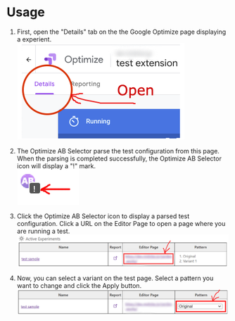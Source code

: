 # Usage

1. First, open the "Details" tab on the the Google Optimize page displaying a experient.  
![open detail page](/public/img/help/optimize_open.png)

2. The Optimize AB Selector parse the test configuration from this page. When the parsing is completed successfully, the Optimize AB Selector icon will display a "!" mark.  
![extension icon](/public/img/help/extension_icon_found.png)

3. Click the Optimize AB Selector icon to display a parsed test configuration. Click a URL on the Editor Page to open a page where you are running a test.  
![open editor page](/public/img/help/extension_experiment_page.png)

4. Now, you can select a variant on the test page. Select a pattern you want to change and click the Apply button.  
![Apply pattern](/public/img/help/extension_editor_page.png)

